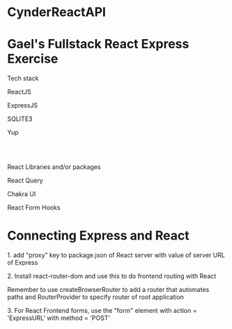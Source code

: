 # CynderReactAPI
<h1> Gael's Fullstack React Express Exercise </h1>
<p> Tech stack </p>
<p> ReactJS </p>
<p> ExpressJS </p>
<p> SQLITE3 </p>
<p> Yup </p> <br><br>

<p> React Libraries and/or packages </p>
<p> React Query </p>
<p> Chakra UI </p>
<p> React Form Hooks </p>

<h1> Connecting Express and React </h1>
<p> 1. add "proxy" key to package.json of React server with value of server URL of Express <p>
<p> 2. Install react-router-dom and use this to do frontend routing with React </p>
<p> Remember to use createBrowserRouter to add a router that automates paths and RouterProvider to specify
router of root application 
 </p>
 <p> 3. For React Frontend forms, use the "form" element with action = 'ExpressURL' with method = 'POST' </p>   